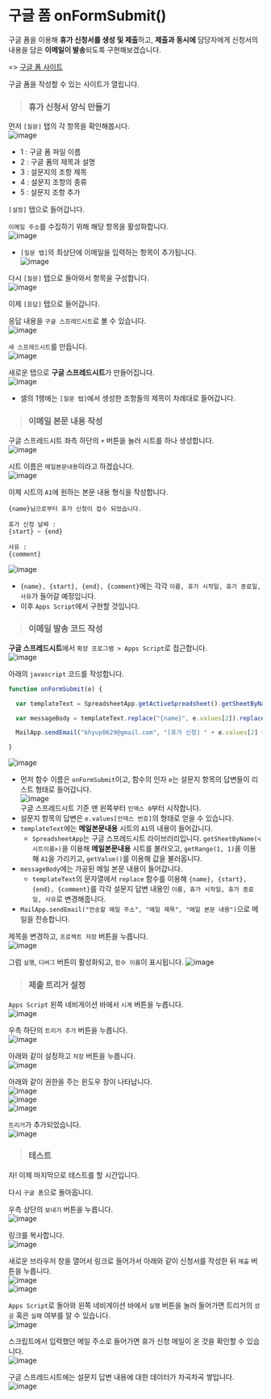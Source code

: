 # 구글 폼 onFormSubmit()

구글 폼을 이용해 **휴가 신청서를 생성 및 제출**하고, **제출과 동시에** 담당자에게 신청서의 내용을 담은 **이메일이 발송**되도록 구현해보겠습니다.

=> [구글 폼 사이트](https://docs.google.com/forms/create?hl=ko)

구글 폼을 작성할 수 있는 사이트가 열립니다.   

> <h3>휴가 신청서 양식 만들기</h3>

먼저 `[질문]` 탭의 각 항목을 확인해봅시다.   
![image](https://user-images.githubusercontent.com/43658658/154258166-300be374-f7fd-49f2-8689-b0699961fd4d.png)   
- 1 : 구글 폼 파일 이름
- 2 : 구글 폼의 제목과 설명
- 3 : 설문지의 조항 제목
- 4 : 설문지 조항의 종류
- 5 : 설문지 조항 추가

`[설정]` 탭으로 들어갑니다.

`이메일 주소`를 수집하기 위해 해당 항목을 활성화합니다.   
![image](https://user-images.githubusercontent.com/43658658/154260110-ed970470-f836-4ed5-9b7a-6d7bf3bc0fb8.png)   
- `[질문 탭]`의 최상단에 이메일을 입력하는 항목이 추가됩니다.   
![image](https://user-images.githubusercontent.com/43658658/154260246-2a9da915-d29b-4312-a768-2d20bab258f9.png)

다시 `[질문]` 탭으로 돌아와서 항목을 구성합니다.   
![image](https://user-images.githubusercontent.com/43658658/154261289-0c506cf3-bcc4-4dc5-a1c0-633872dde81f.png)

이제 `[응답]` 탭으로 들어갑니다.

응답 내용을 `구글 스프레드시트`로 볼 수 있습니다.   
![image](https://user-images.githubusercontent.com/43658658/154258551-7dead7cc-0227-4244-84fa-fabf4e3dda38.png)   

`새 스프레드시트`를 만듭니다.   
![image](https://user-images.githubusercontent.com/43658658/154258700-880647b9-0d31-4539-b98f-a8a9f12e2469.png)

새로운 탭으로 **구글 스프레드시트**가 만들어집니다.   
![image](https://user-images.githubusercontent.com/43658658/154261409-a28e864e-d743-43bc-8282-90dc26fd6d64.png)   
- 셀의 1행에는 `[질문 탭]`에서 생성한 조항들의 제목이 차례대로 들어갑니다.

> <h3>이메일 본문 내용 작성</h3>

구글 스프레드시트 좌측 하단의 `+` 버튼을 눌러 시트를 하나 생성합니다.   
![image](https://user-images.githubusercontent.com/43658658/154262533-969341e9-ed32-44be-8d00-e93177dd76be.png)

시트 이름은 `메일본문내용`이라고 하겠습니다.   
![image](https://user-images.githubusercontent.com/43658658/154262629-3e08ecf1-83b7-4038-bd61-055bec148391.png)

이제 시트의 `A1`에 원하는 본문 내용 형식을 작성합니다.   
```
{name}님으로부터 휴가 신청이 접수 되었습니다.

휴가 신청 날짜 :
{start} ~ {end}

사유 :
{comment}
```   
![image](https://user-images.githubusercontent.com/43658658/154262820-327d4281-13a5-4c89-b5c7-3f7fc53fd4bb.png)   
- `{name}, {start}, {end}, {comment}`에는 각각 `이름, 휴가 시작일, 휴가 종료일, 사유`가 들어갈 예정입니다.
- 이후 `Apps Script`에서 구현할 것입니다.

> <h3>이메일 발송 코드 작성</h3>

**구글 스프레드시트**에서 `확장 프로그램 > Apps Script`로 접근합니다.   
![image](https://user-images.githubusercontent.com/43658658/154262015-6d11346e-78dd-4f63-94f1-aca094d852f9.png)

아래의 `javascript` 코드를 작성합니다.   
``` javascript
function onFormSubmit(e) {

  var templateText = SpreadsheetApp.getActiveSpreadsheet().getSheetByName("메일본문내용").getRange(1, 1).getValue();

  var messageBody = templateText.replace("{name}", e.values[2]).replace("{start}", e.values[3]).replace("{end}", e.values[4]).replace("{comment}", e.values[5]);

  MailApp.sendEmail("khyup0629@gmail.com", "[휴가 신청] " + e.values[2] + "님으로부터 휴가 신청이 접수되었습니다.", messageBody);

}
```   
![image](https://user-images.githubusercontent.com/43658658/154266639-8835e4ae-975e-464f-8858-19dd7cbfa8c0.png)

- 먼저 함수 이름은 `onFormSubmit`이고, 함수의 인자 `e`는 설문지 항목의 답변들이 리스트 형태로 들어갑니다.   
![image](https://user-images.githubusercontent.com/43658658/154263763-4f258782-7d2e-402b-9b5b-daa6fc016df6.png)   
구글 스프레드시트 기준 맨 왼쪽부터 `인덱스 0`부터 시작합니다.   
- 설문지 항목의 답변은 `e.values[인덱스 번호]`의 형태로 얻을 수 있습니다.
- `templateText`에는 **메일본문내용** 시트의 `A1`의 내용이 들어갑니다.
  - `SpreadsheetApp`는 구글 스프레드시트 라이브러리입니다. `getSheetByName(<시트이름>)`을 이용해 **메일본문내용** 시트를 불러오고, `getRange(1, 1)`을 이용해 `A1`을 가리키고, `getValue()`를 이용해 값을 불러옵니다.
- `messageBody`에는 가공된 메일 본문 내용이 들어갑니다.
  - `templateText`의 문자열에서 `replace` 함수를 이용해 `{name}, {start}, {end}, {comment}`를 각각 설문지 답변 내용인 `이름, 휴가 시작일, 휴가 종료일, 사유`로 변경해줍니다.
- `MailApp.sendEmail("전송할 메일 주소", "메일 제목", "메일 본문 내용")`으로 메일을 전송합니다.

제목을 변경하고, `프로젝트 저장` 버튼을 누릅니다.   
![image](https://user-images.githubusercontent.com/43658658/154265092-6fef2f54-289c-4fab-83e5-b7bb1bcb6b5f.png)

그럼 `실행`, `디버그` 버튼이 활성화되고, `함수 이름`이 표시됩니다.
![image](https://user-images.githubusercontent.com/43658658/154265178-f2474e4a-7db1-4aab-a225-220e92800d8a.png)

> <h3>제출 트리거 설정</h3>

`Apps Script` 왼쪽 네비게이션 바에서 `시계` 버튼을 누릅니다.   
![image](https://user-images.githubusercontent.com/43658658/154265406-a41146c4-ff12-49c1-a7d2-2d062497726b.png)

우측 하단의 `트리거 추가` 버튼을 누릅니다.   
![image](https://user-images.githubusercontent.com/43658658/154265474-7acb8eaa-6861-4570-b715-9c6a22c891ea.png)

아래와 같이 설정하고 `저장` 버튼을 누릅니다.   
![image](https://user-images.githubusercontent.com/43658658/154265547-cdee0c2f-8cc0-469f-8ddf-b6c781eb0df0.png)

아래와 같이 권한을 주는 윈도우 창이 나타납니다.   
![image](https://user-images.githubusercontent.com/43658658/154265712-856745a3-047c-456e-9ccb-c2ad15434a0a.png)   
![image](https://user-images.githubusercontent.com/43658658/154265770-85f917a4-3e87-408d-8e22-d4cafad8038d.png)   
![image](https://user-images.githubusercontent.com/43658658/154265823-caa4a650-933f-437a-912b-97b719eb959d.png)

`트리거`가 추가되었습니다.   
![image](https://user-images.githubusercontent.com/43658658/154265898-31956920-071a-4e15-ac05-da518ba3545a.png)

> <h3>테스트</h3>

자! 이제 마지막으로 테스트를 할 시간입니다.

다시 `구글 폼`으로 돌아옵니다.

우측 상단의 `보내기` 버튼을 누릅니다.   
![image](https://user-images.githubusercontent.com/43658658/154266000-575a9b07-1e41-4ba1-8d04-da48906fe2f5.png)

링크를 복사합니다.   
![image](https://user-images.githubusercontent.com/43658658/154266164-c81a3933-8911-4755-830a-aa72e90e67e5.png)

새로운 브라우저 창을 열어서 링크로 들어가서 아래와 같이 신청서를 작성한 뒤 `제출` 버튼을 누릅니다.   
![image](https://user-images.githubusercontent.com/43658658/154266389-88f380cf-5208-48cf-9805-32840cf60bd3.png)   
![image](https://user-images.githubusercontent.com/43658658/154266451-86beb808-a0c0-4c16-98e0-5b0009f6e032.png)

`Apps Script`로 돌아와 왼쪽 네비게이션 바에서 `실행` 버튼을 눌러 들어가면 트리거의 `성공` 혹은 `실패` 여부를 알 수 있습니다.   
![image](https://user-images.githubusercontent.com/43658658/154266967-380ad852-e6af-4ec1-b3d0-4ffbeb8efe3a.png)

스크립트에서 입력했던 메일 주소로 들어가면 휴가 신청 메일이 온 것을 확인할 수 있습니다.   
![image](https://user-images.githubusercontent.com/43658658/154267158-72a332e1-b425-4aaa-8ce5-94771f907252.png)

구글 스프레드시트에는 설문지 답변 내용에 대한 데이터가 차곡차곡 쌓입니다.   
![image](https://user-images.githubusercontent.com/43658658/154267353-f194b0ab-403c-4e47-b67c-6a6235d349dc.png)




